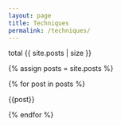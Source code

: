 ```yaml
---
layout: page
title: Techniques
permalink: /techniques/
---
```

total {{ site.posts | size }}

{% assign posts = site.posts %}

{% for post in posts %}

{{post}}

{% endfor %}